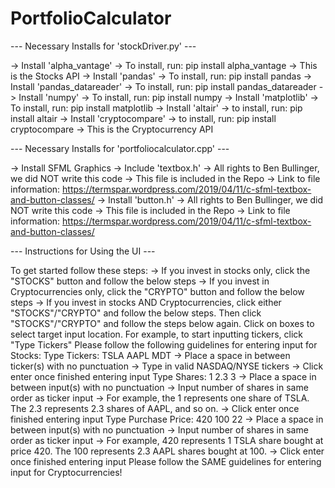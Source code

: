 # PortfolioCalculator

--- Necessary Installs for 'stockDriver.py' ---
 
 -> Install 'alpha_vantage'
    -> To install, run: pip install alpha_vantage
    -> This is the Stocks API
 -> Install 'pandas'
    -> To install, run: pip install pandas
 -> Install 'pandas_datareader'
    -> To install, run: pip install pandas_datareader
 -> Install 'numpy'
    -> To install, run: pip install numpy
 -> Install 'matplotlib'
    -> To install, run: pip install matplotlib
 -> Install 'altair'
    -> to install, run: pip install altair
 -> Install 'cryptocompare'
    -> to install, run: pip install cryptocompare
    -> This is the Cryptocurrency API
    
    
--- Necessary Installs for 'portfoliocalculator.cpp' ---
  
  -> Install SFML Graphics
  -> Include 'textbox.h'
    -> All rights to Ben Bullinger, we did NOT write this code
    -> This file is included in the Repo
    -> Link to file information: https://termspar.wordpress.com/2019/04/11/c-sfml-textbox-and-button-classes/
  -> Install 'button.h'
    -> All rights to Ben Bullinger, we did NOT write this code
    -> This file is included in the Repo
    -> Link to file information: https://termspar.wordpress.com/2019/04/11/c-sfml-textbox-and-button-classes/
 
 
--- Instructions for Using the UI ---

To get started follow these steps:
  -> If you invest in stocks only, click the "STOCKS" button and follow the below steps
  -> If you invest in Cryptocurrencies only, click the "CRYPTO" button and follow the below steps
  -> If you invest in stocks AND Cryptocurrencies, click either "STOCKS"/"CRYPTO" and follow the below steps. 
     Then click "STOCKS"/"CRYPTO" and follow the steps below again.
Click on boxes to select target input location. For example, to start inputting tickers, click "Type Tickers"
Please follow the following guidelines for entering input for Stocks:
Type Tickers: TSLA AAPL MDT
  -> Place a space in between ticker(s) with no punctuation
  -> Type in valid NASDAQ/NYSE tickers
  -> Click enter once finished entering input
Type Shares: 1 2.3 3
  -> Place a space in between input(s) with no punctuation
  -> Input number of shares in same order as ticker input
  -> For example, the 1 represents one share of TSLA. The 2.3 represents 2.3 shares of AAPL, and so on.
  -> Click enter once finished entering input
Type Purchase Price: 420 100 22
  -> Place a space in between input(s) with no punctuation
  -> Input number of shares in same order as ticker input
  -> For example, 420 represents 1 TSLA share bought at price 420. The 100 represents 2.3 AAPL shares bought
  at 100.
  -> Click enter once finished entering input
Please follow the SAME guidelines for entering input for Cryptocurrencies!


